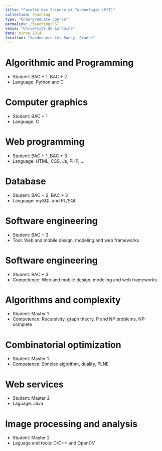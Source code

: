 ```yaml
---
title: "Faculté des Science et Technologie (FST)"
collection: teaching
type: "Undergraduate course"
permalink: /teaching/FST
venue: "Université de Lorraine"
date: since 2014
location: "Vandoeuvre-Lès-Nancy, France"
---
```


Algorithmic and Programming
======

* Student: BAC + 1, BAC + 2
* Language: Python anc C

Computer graphics
======

* Student: BAC + 1
* Language: C

Web programming
======

* Student: BAC + 1, BAC + 3 
* Language: HTML, CSS, Js, PHP, ...

Database
======

* Student: BAC + 2, BAC + 3 
* Language: mySQL and PL/SQL

Software engineering
======

* Student: BAC + 3 
* Tool: Web and mobile design, modeling and web frameworks

Software engineering
======

* Student: BAC + 3 
* Competence: Web and mobile design, modeling and web frameworks


Algorithms and complexity
======

* Student: Master 1
* Competence: Recursivity, graph theory, P and NP problems, NP-complete

Combinatorial optimization
======

* Student: Master 1
* Competence: Simplex algorithm, duality, PLNE

Web services
======

* Student: Master 2
* Laguage: Java

Image processing and analysis
======

* Student: Master 2
* Laguage and tools:  C/C++ and OpenCV
